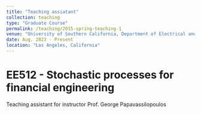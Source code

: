 ```yaml
---
title: "Teaching assiatant"
collection: teaching
type: "Graduate Course"
permalink: /teaching/2015-spring-teaching-1
venue: "University of Southern California, Department of Electrical and Computer Engineering"
date: Aug. 2023 - Present
location: "Los Angeles, California"
---
```


EE512 - Stochastic processes for financial engineering
======
Teaching assistant for instructor Prof. George Papavassilopoulos
